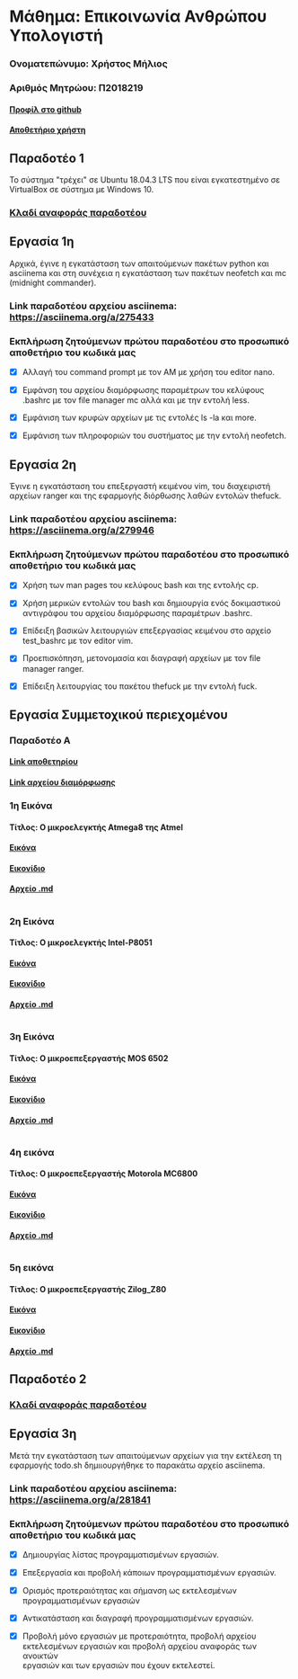 # Μάθημα: Επικοινωνία Ανθρώπου Υπολογιστή

### Ονοματεπώνυμο: Χρήστος Μήλιος
### Αριθμός Μητρώου: Π2018219
#### [Προφίλ στο github](https://github.com/p18mili1 'Προφίλ στο github')
#### [Αποθετήριο χρήστη](https://github.com/p18mili1/hci)

## Παραδοτέο 1
Το σύστημα "τρέχει" σε Ubuntu 18.04.3 LTS που είναι εγκατεστημένο σε VirtualBox σε σύστημα με Windows 10.

### [Κλαδί αναφοράς παραδοτέου](https://github.com/p18mili1/hci/tree/2018219/projects/2018219)

## Εργασία 1η
Αρχικά, έγινε η εγκατάσταση των απαιτούμενων πακέτων python και asciinema και στη συνέχεια η εγκατάσταση των πακέτων neofetch και mc (midnight commander).

### Link παραδοτέου αρχείου asciinema: https://asciinema.org/a/275433


### Εκπλήρωση ζητούμενων πρώτου παραδοτέου στο προσωπικό αποθετήριο του κωδικά μας

* [x] Αλλαγή του command prompt με τον ΑΜ με χρήση του editor nano.

* [x] Εμφάνση του αρχείου διαμόρφωσης παραμέτρων του κελύφους .bashrc με τον file manager mc αλλά και με την εντολή less.

* [x] Εμφάνιση των κρυφών αρχείων με τις εντολές ls -la και more.

* [x] Εμφάνιση των πληροφοριών του συστήματος με την εντολή neofetch.


## Εργασία 2η
Έγινε η εγκατάσταση του επεξεργαστή κειμένου vim, του διαχειριστή αρχείων ranger και της εφαρμογής διόρθωσης λαθών εντολών thefuck.

### Link παραδοτέου αρχείου asciinema: https://asciinema.org/a/279946


### Εκπλήρωση ζητούμενων πρώτου παραδοτέου στο προσωπικό αποθετήριο του κωδικά μας

* [x] Χρήση των man pages του κελύφους bash και της εντολής cp.

* [x] Χρήση μερικών εντολών του bash και δημιουργία ενός δοκιμαστικού αντιγράφου του αρχείου διαμόρφωσης παραμέτρων .bashrc.

* [x] Επίδειξη βασικών λειτουργιών επεξεργασίας κειμένου στο αρχείο test_bashrc με τον editor vim.

* [x] Προεπισκόπηση, μετονομασία και διαγραφή αρχείων με τον file manager ranger.

* [x] Επίδειξη λειτουργίας του πακέτου thefuck με την εντολή fuck.


## Εργασία Συμμετοχικού περιεχομένου
### Παραδοτέο Α

#### [Link αποθετηρίου](https://github.com/p18mili1/gr 'Link αποθετηρίου')

#### [Link αρχείου διαμόρφωσης](https://github.com/p18mili1/gr/blob/gh-pages/_config.yml)

###  1η Εικόνα 
#### Τίτλος: Ο μικροελεγκτής Atmega8 της Atmel
#### [Εικόνα](https://github.com/p18mili1/gr/blob/gh-pages/images/Atmel_Atmega8.jpg)
#### [Εικονίδιο](https://github.com/p18mili1/gr/blob/gh-pages/images/Atmel_Atmega8-thumb.jpg)
#### [Αρχείο .md](https://github.com/p18mili1/gr/blob/gh-pages/_gallery/Atmel_Atmega8.md)
# 
###  2η Εικόνα 
#### Τίτλος: Ο μικροελεγκτής Intel-P8051
#### [Εικόνα](https://github.com/p18mili1/gr/blob/gh-pages/images/Intel_P8051.jpg)
#### [Εικονίδιο](https://github.com/p18mili1/gr/blob/gh-pages/images/Intel_P8051-thumb.jpg)
#### [Αρχείο .md](https://github.com/p18mili1/gr/blob/gh-pages/_gallery/Intel_P8051.md)
#
###  3η Εικόνα
#### Τίτλος: Ο μικροεπεξεργαστής MOS 6502
#### [Εικόνα](https://github.com/p18mili1/gr/blob/gh-pages/images/MOS_6502.jpg)
#### [Εικονίδιο](https://github.com/p18mili1/gr/blob/gh-pages/images/MOS_6502-thumb.jpg)
#### [Αρχείο .md](https://github.com/p18mili1/gr/blob/gh-pages/_gallery/MOS_6502.md)
#
###  4η εικόνα
#### Τίτλος: Ο μικροεπεξεργαστής Motorola MC6800
#### [Εικόνα](https://github.com/p18mili1/gr/blob/gh-pages/images/Motorola_MC6800.jpg)
#### [Εικονίδιο](https://github.com/p18mili1/gr/blob/gh-pages/images/Motorola_MC6800-thumb.jpg)
#### [Αρχείο .md](https://github.com/p18mili1/gr/blob/gh-pages/_gallery/Motorola_MC6800.md)
#
###  5η εικόνα
#### Τίτλος: Ο μικροεπεξεργαστής Zilog_Z80
#### [Εικόνα](https://github.com/p18mili1/gr/blob/gh-pages/images/Zilog_Z80.jpg)
#### [Εικονίδιο](https://github.com/p18mili1/gr/blob/gh-pages/images/Zilog_Z80-thumb.jpg)
#### [Αρχείο .md](https://github.com/p18mili1/gr/blob/gh-pages/_gallery/Zilog_Z80.md)


## Παραδοτέο 2

### [Κλαδί αναφοράς παραδοτέου](https://github.com/p18mili1/hci/tree/2018219/projects/2018219)

## Εργασία 3η
Μετά την εγκατάσταση των απαιτούμενων αρχείων για την εκτέλεση τη εφαρμογής todo.sh δημιιουργήθηκε το παρακάτω αρχείο asciinema.

### Link παραδοτέου αρχείου asciinema: https://asciinema.org/a/281841


### Εκπλήρωση ζητούμενων πρώτου παραδοτέου στο προσωπικό αποθετήριο του κωδικά μας

* [x] Δημιουργίας λίστας προγραμματισμένων εργασιών.

* [x] Επεξεργασία και προβολή κάποιων προγραμματισμένων εργασιών.

* [x] Ορισμός προτεραιότητας και σήμανση ως εκτελεσμένων προγραμματισμένων εργασιών 

* [x] Αντικατάσταση και διαγραφή προγραμματισμένων εργασιών.

* [x] Προβολή μόνο εργασιών με προτεραιότητα, προβολή αρχείου εκτελεσμένων εργασιών και προβολή αρχείου αναφοράς των ανοικτών           
      εργασιών και των εργασιών που έχουν εκτελεστεί.


